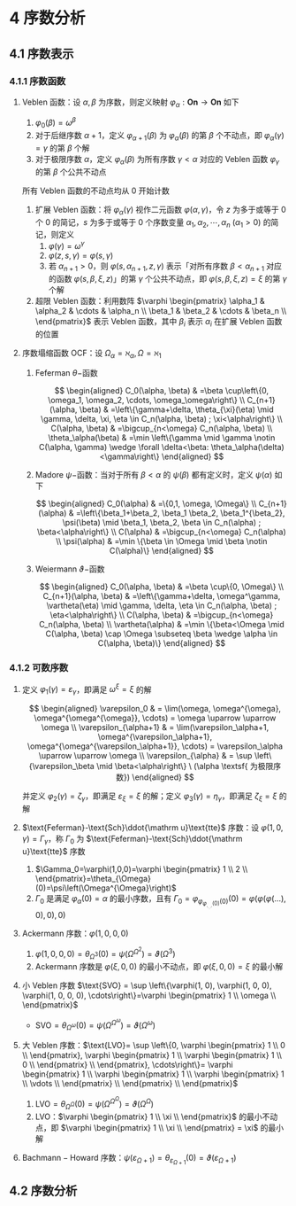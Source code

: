 # 4 序数分析

## 4.1 序数表示
### 4.1.1 序数函数
1. $\text{Veblen}$ 函数：设 $\alpha, \beta$ 为序数，则定义映射 $\varphi_\alpha: \mathbf{On} \to \mathbf{On}$ 如下
    1. $\varphi_0(\beta) = \omega^{\beta}$
    2. 对于后继序数 $\alpha + 1$，定义 $\varphi_{\alpha+1}(\beta)$ 为 $\varphi_{\alpha}(\beta)$ 的第 $\beta$ 个不动点，即 $\varphi_{\alpha}(\gamma) = \gamma$ 的第 $\beta$ 个解
    3. 对于极限序数 $\alpha$，定义 $\varphi_{\alpha}(\beta)$ 为所有序数 $\gamma < \alpha$ 对应的 $\text{Veblen}$ 函数 $\varphi_{\gamma}$ 的第 $\beta$ 个公共不动点

    所有 $\text{Veblen}$ 函数的不动点均从 $0$ 开始计数

    1. 扩展 $\text{Veblen}$ 函数：将 $\varphi_{\alpha}(\gamma)$ 视作二元函数 $\varphi(\alpha, \gamma)$，令 $z$ 为多于或等于 $0$ 个 $0$ 的简记，$s$ 为多于或等于 $0$ 个序数变量 $\alpha_1, \alpha_2, \cdots, \alpha_n \ (\alpha_1 > 0)$ 的简记，则定义
        1. $\varphi(\gamma)=\omega^\gamma$
        2. $\varphi(z,s,\gamma)=\varphi(s,\gamma)$
        3. 若 $\alpha_{n+1} > 0$，则 $\varphi(s, \alpha_{n+1}, z, \gamma)$ 表示「对所有序数 $\beta < \alpha_{n+1}$ 对应的函数 $\varphi(s, \beta, \xi, z)$」的第 $\gamma$ 个公共不动点，即 $\varphi(s, \beta, \xi, z) = \xi$ 的第 $\gamma$ 个解
    2. 超限 $\text{Veblen}$ 函数：利用数阵 $\varphi \begin{pmatrix} \alpha_1 & \alpha_2 & \cdots & \alpha_n \\ \beta_1 & \beta_2 & \cdots & \beta_n \\ \end{pmatrix}$ 表示 $\text{Veblen}$ 函数，其中 $\beta_i$ 表示 $\alpha_i$ 在扩展 $\text{Veblen}$ 函数的位置

2. 序数塌缩函数 $\text{OCF}$：设 $\Omega_{\alpha} = \aleph_{\alpha}, \Omega = \aleph_1$
    1. $\text{Feferman } \theta-$函数

        $$
        \begin{aligned}
        C_0(\alpha, \beta) & =\beta \cup\left\{0, \omega_1, \omega_2, \cdots, \omega_\omega\right\} \\
        C_{n+1}(\alpha, \beta) & =\left\{\gamma+\delta, \theta_{\xi}(\eta) \mid \gamma, \delta, \xi, \eta \in C_n(\alpha, \beta) ; \xi<\alpha\right\} \\
        C(\alpha, \beta) & =\bigcup_{n<\omega} C_n(\alpha, \beta) \\
        \theta_\alpha(\beta) & =\min \left\{\gamma \mid \gamma \notin C(\alpha, \gamma) \wedge \forall \delta<\beta: \theta_\alpha(\delta)<\gamma\right\}
        \end{aligned}
        $$

    2. $\text{Madore } \psi-$函数：当对于所有 $\beta < \alpha$ 的 $\psi(\beta)$ 都有定义时，定义 $\psi(\alpha)$ 如下

        $$
        \begin{aligned}
        C_0(\alpha) & =\{0,1, \omega, \Omega\} \\
        C_{n+1}(\alpha) & =\left\{\beta_1+\beta_2, \beta_1 \beta_2, \beta_1^{\beta_2}, \psi(\beta) \mid \beta_1, \beta_2, \beta \in C_n(\alpha) ; \beta<\alpha\right\} \\
        C(\alpha) & =\bigcup_{n<\omega} C_n(\alpha) \\
        \psi(\alpha) & =\min \{\beta \in \Omega \mid \beta \notin C(\alpha)\}
        \end{aligned}
        $$

    3. $\text{Weiermann } \vartheta-$函数

        $$
        \begin{aligned}
        C_0(\alpha, \beta) & =\beta \cup\{0, \Omega\} \\
        C_{n+1}(\alpha, \beta) & =\left\{\gamma+\delta, \omega^\gamma, \vartheta(\eta) \mid \gamma, \delta, \eta \in C_n(\alpha, \beta) ; \eta<\alpha\right\} \\
        C(\alpha, \beta) & =\bigcup_{n<\omega} C_n(\alpha, \beta) \\
        \vartheta(\alpha) & =\min \{\beta<\Omega \mid C(\alpha, \beta) \cap \Omega \subseteq \beta \wedge \alpha \in C(\alpha, \beta)\}
        \end{aligned}
        $$

### 4.1.2 可数序数

1. 定义 $\varphi_{1}(\gamma) = \varepsilon_{\gamma}$，即满足 $\omega^\xi = \xi$ 的解

    $$
    \begin{aligned}
    \varepsilon_0 & = \lim(\omega, \omega^{\omega}, \omega^{\omega^{\omega}}, \cdots) = \omega \uparrow \uparrow \omega \\
    \varepsilon_{\alpha+1} & = \lim(\varepsilon_\alpha+1, \omega^{\varepsilon_\alpha+1}, \omega^{\omega^{\varepsilon_\alpha+1}}, \cdots) = \varepsilon_\alpha \uparrow \uparrow \omega \\
    \varepsilon_{\alpha} & = \sup \left\{\varepsilon_\beta \mid \beta<\alpha\right\} \ (\alpha \textsf{ 为极限序数})
    \end{aligned}
    $$

    并定义 $\varphi_2(\gamma) = \zeta_{\gamma}$，即满足 $\varepsilon_{\xi} = \xi$ 的解；定义 $\varphi_3(\gamma) = \eta_{\gamma}$，即满足 $\zeta_{\xi} = \xi$ 的解

2. $\text{Feferman}-\text{Sch}\ddot{\mathrm u}\text{tte}$ 序数：设 $\varphi(1, 0, \gamma) = \Gamma_{\gamma}$，称 $\Gamma_0$ 为 $\text{Feferman}-\text{Sch}\ddot{\mathrm u}\text{tte}$ 序数
    1. $\Gamma_0=\varphi(1,0,0)=\varphi \begin{pmatrix} 1 \\ 2 \\ \end{pmatrix}=\theta_{\Omega}(0)=\psi\left(\Omega^{\Omega}\right)$
    2. $\Gamma_0$ 是满足 $\varphi_{\alpha}(0) = \alpha$ 的最小序数，且有 $\Gamma_0 = \varphi_{\varphi_{\varphi_{._{._..}.}(0)}(0)}(0) = \varphi(\varphi(\varphi(...),0),0),0)$
3. $\text{Ackermann}$ 序数：$\varphi(1, 0, 0, 0)$
    1. $\varphi(1,0,0,0)=\theta_{\Omega^3}(0)=\psi\left(\Omega^{\Omega^2}\right)=\vartheta\left(\Omega^3\right)$
    2. $\text{Ackermann}$ 序数是 $\varphi(\xi, 0, 0)$ 的最小不动点，即 $\varphi(\xi, 0, 0) = \xi$ 的最小解
4. 小 $\text{Veblen}$ 序数 $\text{SVO} = \sup \left\{\varphi(1, 0), \varphi(1, 0, 0), \varphi(1, 0, 0, 0), \cdots\right\}=\varphi \begin{pmatrix} 1 \\ \omega \\ \end{pmatrix}$
    - $\text{SVO}=\theta_{\Omega^\omega}(0)=\psi\left(\Omega^{\Omega^\omega}\right)=\vartheta\left(\Omega^\omega\right)$
5. 大 $\text{Veblen}$ 序数：$\text{LVO}= \sup \left\{0, \varphi \begin{pmatrix} 1 \\ 0 \\ \end{pmatrix}, \varphi \begin{pmatrix} 1 \\ \varphi \begin{pmatrix} 1 \\ 0 \\ \end{pmatrix} \\ \end{pmatrix}, \cdots\right\}= \varphi \begin{pmatrix} 1 \\ \varphi \begin{pmatrix} 1 \\ \varphi \begin{pmatrix} 1 \\ \vdots \\ \end{pmatrix} \\ \end{pmatrix} \\ \end{pmatrix}$
    1. $\text{LVO}=\theta_{\Omega^{\Omega}}(0)=\psi\left(\Omega^{\Omega^{\Omega}}\right)=\vartheta\left(\Omega^{\Omega}\right)$
    2. $\text{LVO}$：$\varphi \begin{pmatrix} 1 \\ \xi \\ \end{pmatrix}$ 的最小不动点，即 $\varphi \begin{pmatrix} 1 \\ \xi \\ \end{pmatrix} = \xi$ 的最小解
6. $\text{Bachmann}-\text{Howard}$ 序数：$\psi\left(\varepsilon_{\Omega+1}\right)=\theta_{\varepsilon_{\Omega+1}}(0)=\vartheta\left(\varepsilon_{\Omega+1}\right)$

## 4.2 序数分析
